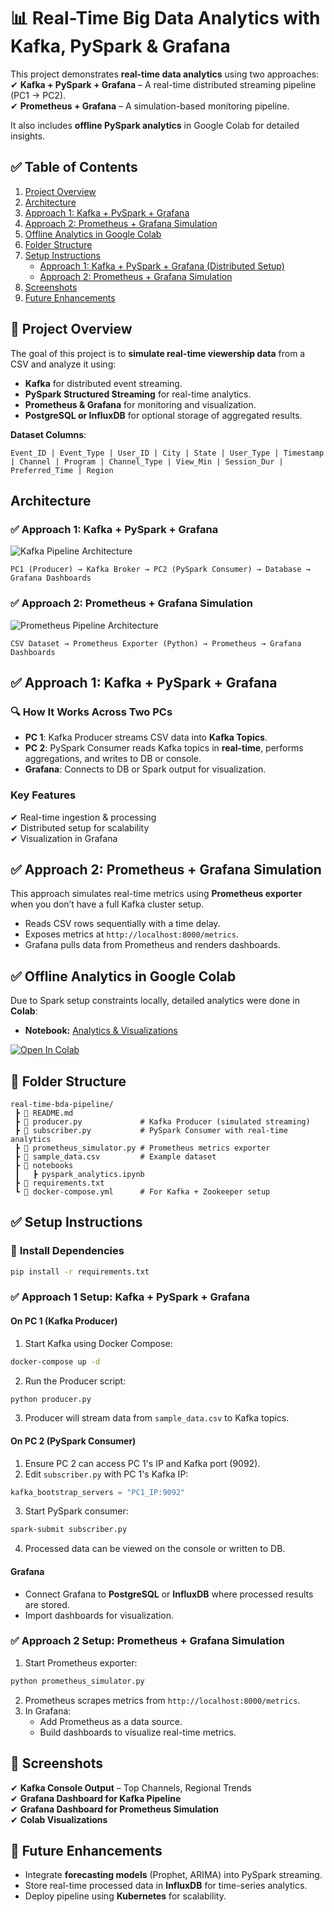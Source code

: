 
# 📊 Real-Time Big Data Analytics with Kafka, PySpark & Grafana  

This project demonstrates **real-time data analytics** using two approaches:  
✔ **Kafka + PySpark + Grafana** – A real-time distributed streaming pipeline (PC1 → PC2).  
✔ **Prometheus + Grafana** – A simulation-based monitoring pipeline.  

It also includes **offline PySpark analytics** in Google Colab for detailed insights.  


## ✅ Table of Contents  
1. [Project Overview](#project-overview)  
2. [Architecture](#architecture)  
3. [Approach 1: Kafka + PySpark + Grafana](#approach-1-kafka--pyspark--grafana)  
4. [Approach 2: Prometheus + Grafana Simulation](#approach-2-prometheus--grafana-simulation)  
5. [Offline Analytics in Google Colab](#offline-analytics-in-google-colab)  
6. [Folder Structure](#folder-structure)  
7. [Setup Instructions](#setup-instructions)  
   - [Approach 1: Kafka + PySpark + Grafana (Distributed Setup)](#approach-1-setup-kafka--pyspark--grafana)  
   - [Approach 2: Prometheus + Grafana Simulation](#approach-2-setup-prometheus--grafana-simulation)  
8. [Screenshots](#screenshots)  
9. [Future Enhancements](#future-enhancements)  


## 📌 Project Overview  
The goal of this project is to **simulate real-time viewership data** from a CSV and analyze it using:  
- **Kafka** for distributed event streaming.  
- **PySpark Structured Streaming** for real-time analytics.  
- **Prometheus & Grafana** for monitoring and visualization.  
- **PostgreSQL or InfluxDB** for optional storage of aggregated results.  

**Dataset Columns**:  
```
Event_ID | Event_Type | User_ID | City | State | User_Type | Timestamp | Channel | Program | Channel_Type | View_Min | Session_Dur | Preferred_Time | Region
```


## Architecture  

### ✅ Approach 1: Kafka + PySpark + Grafana  
![Kafka Pipeline Architecture](images/kafka_pipeline.png)

```
PC1 (Producer) → Kafka Broker → PC2 (PySpark Consumer) → Database → Grafana Dashboards
```


### ✅ Approach 2: Prometheus + Grafana Simulation  
![Prometheus Pipeline Architecture](images/prometheus_pipeline.png)

```
CSV Dataset → Prometheus Exporter (Python) → Prometheus → Grafana Dashboards
```


## ✅ Approach 1: Kafka + PySpark + Grafana  

### 🔍 How It Works Across Two PCs  
- **PC 1**: Kafka Producer streams CSV data into **Kafka Topics**.  
- **PC 2**: PySpark Consumer reads Kafka topics in **real-time**, performs aggregations, and writes to DB or console.  
- **Grafana**: Connects to DB or Spark output for visualization.  

### Key Features  
✔ Real-time ingestion & processing  
✔ Distributed setup for scalability  
✔ Visualization in Grafana  


## ✅ Approach 2: Prometheus + Grafana Simulation  
This approach simulates real-time metrics using **Prometheus exporter** when you don’t have a full Kafka cluster setup.  

- Reads CSV rows sequentially with a time delay.  
- Exposes metrics at `http://localhost:8000/metrics`.  
- Grafana pulls data from Prometheus and renders dashboards.  


## ✅ Offline Analytics in Google Colab  
Due to Spark setup constraints locally, detailed analytics were done in **Colab**:  

- **Notebook:** [Analytics & Visualizations](https://colab.research.google.com/drive/1t2X3r2MHtKUaQ4ilkXLT3vJh5Q8eIaTT?usp=sharing)  

[![Open In Colab](https://colab.research.google.com/assets/colab-badge.svg)](https://colab.research.google.com/drive/1t2X3r2MHtKUaQ4ilkXLT3vJh5Q8eIaTT?usp=sharing)


## 📂 Folder Structure  

```
real-time-bda-pipeline/
 ┣ 📜 README.md
 ┣ 📜 producer.py             # Kafka Producer (simulated streaming)
 ┣ 📜 subscriber.py           # PySpark Consumer with real-time analytics
 ┣ 📜 prometheus_simulator.py # Prometheus metrics exporter
 ┣ 📜 sample_data.csv         # Example dataset
 ┣ 📂 notebooks
 ┃   ┣ pyspark_analytics.ipynb
 ┣ 📜 requirements.txt
 ┗ 📜 docker-compose.yml      # For Kafka + Zookeeper setup
```


## ✅ Setup Instructions  

### 🔹 **Install Dependencies**  
```bash
pip install -r requirements.txt
```

### ✅ Approach 1 Setup: Kafka + PySpark + Grafana  

#### **On PC 1 (Kafka Producer)**  
1. Start Kafka using Docker Compose:  
```bash
docker-compose up -d
```
2. Run the Producer script:  
```bash
python producer.py
```
3. Producer will stream data from `sample_data.csv` to Kafka topics.  

#### **On PC 2 (PySpark Consumer)**  
1. Ensure PC 2 can access PC 1's IP and Kafka port (9092).  
2. Edit `subscriber.py` with PC 1's Kafka IP:  
```python
kafka_bootstrap_servers = "PC1_IP:9092"
```
3. Start PySpark consumer:  
```bash
spark-submit subscriber.py
```
4. Processed data can be viewed on the console or written to DB.  

#### **Grafana**  
- Connect Grafana to **PostgreSQL** or **InfluxDB** where processed results are stored.  
- Import dashboards for visualization.  

### ✅ Approach 2 Setup: Prometheus + Grafana Simulation  

1. Start Prometheus exporter:  
```bash
python prometheus_simulator.py
```
2. Prometheus scrapes metrics from `http://localhost:8000/metrics`.  
3. In Grafana:  
   - Add Prometheus as a data source.  
   - Build dashboards to visualize real-time metrics.  

## 📸 Screenshots  
✔ **Kafka Console Output** – Top Channels, Regional Trends  
✔ **Grafana Dashboard for Kafka Pipeline**  
✔ **Grafana Dashboard for Prometheus Simulation**  
✔ **Colab Visualizations**  


## 🔮 Future Enhancements  
- Integrate **forecasting models** (Prophet, ARIMA) into PySpark streaming.  
- Store real-time processed data in **InfluxDB** for time-series analytics.  
- Deploy pipeline using **Kubernetes** for scalability.  
